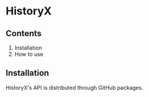 # HistoryX
## Contents
1. Installation
2. How to use

## Installation
HistoryX's API is distributed through GitHub packages.

